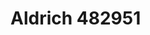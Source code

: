 <a name="material" />

# Aldrich 482951
<script type="application/ld+json">
  {
    "@context": "https://schema.org/",
    "@type": "ChemicalSubstance",
    "http://purl.org/dc/terms/conformsTo":
      {
        "@type": "CreativeWork",
        "@id": "https://bioschemas.org/profiles/ChemicalSubstance/0.4-RELEASE/"
      },
    "@id": "https://egonw.github.io/nanowiki/nanowiki415.html#material",
    "name": "Aldrich 482951",
    "sameAs": "http://127.0.0.1/mediawiki/index.php/Special:URIResolver/Aldrich_482951"
  }
</script>


